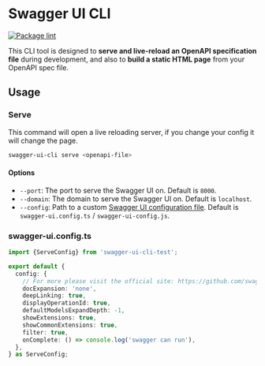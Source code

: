 # Swagger UI CLI

[![Package lint](https://github.com/szendezsombor/swagger-ui-cli/actions/workflows/lint.yaml/badge.svg)](https://github.com/szendezsombor/swagger-ui-cli/actions/workflows/lint.yaml)

This CLI tool is designed to **serve and live-reload an OpenAPI specification file** during development, and also to **build a static HTML page** from your OpenAPI spec file.

## Usage

### Serve

This command will open a live reloading server, if you change your config it will change the page.

```bash
swagger-ui-cli serve <openapi-file>
```

#### Options

- `--port`: The port to serve the Swagger UI on. Default is `8000`.
- `--domain`: The domain to serve the Swagger UI on. Default is `localhost`.
- `--config`: Path to a custom [Swagger UI configuration file](https://github.com/swagger-api/swagger-ui/blob/HEAD/docs/usage/configuration.md). Default is `swagger-ui.config.ts` / `swagger-ui-config.js`.

### swagger-ui.config.ts

```typescript
import {ServeConfig} from 'swagger-ui-cli-test';

export default {
  config: {
    // For more please visit the official site: https://github.com/swagger-api/swagger-ui/blob/HEAD/docs/usage/configuration.md
    docExpansion: 'none',
    deepLinking: true,
    displayOperationId: true,
    defaultModelsExpandDepth: -1,
    showExtensions: true,
    showCommonExtensions: true,
    filter: true,
    onComplete: () => console.log('swagger can run'),
  },
} as ServeConfig;
```
